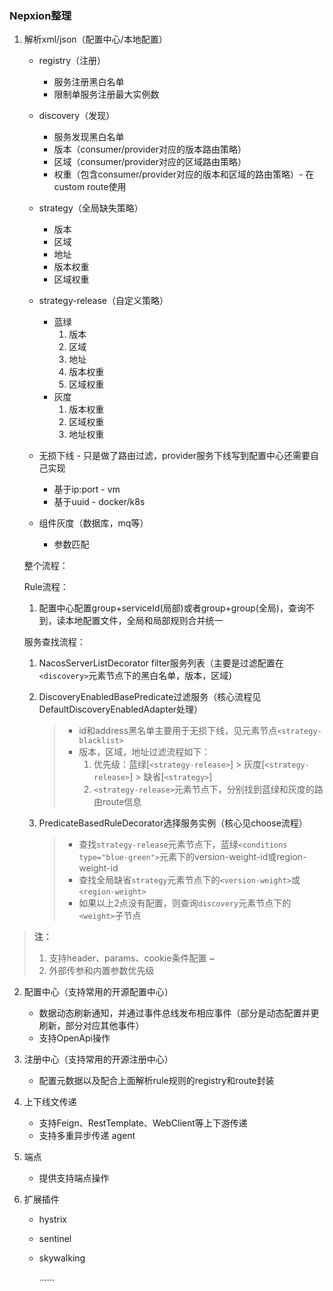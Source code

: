 ### Nepxion整理

1. 解析xml/json（配置中心/本地配置）

   - registry（注册）

     - 服务注册黑白名单
     - 限制单服务注册最大实例数
   - discovery（发现）

     - 服务发现黑白名单
     - 版本（consumer/provider对应的版本路由策略）
     - 区域（consumer/provider对应的区域路由策略）
     - 权重（包含consumer/provider对应的版本和区域的路由策略）- 在custom route使用
   - strategy（全局缺失策略）

     - 版本
     - 区域
     - 地址
     - 版本权重
     - 区域权重

   - strategy-release（自定义策略）

     - 蓝绿
       1. 版本
       2. 区域
       3. 地址
       4. 版本权重
       5. 区域权重
     - 灰度
       1. 版本权重
       2. 区域权重
       3. 地址权重
   - 无损下线 - 只是做了路由过滤，provider服务下线写到配置中心还需要自己实现

     - 基于ip:port - vm
     - 基于uuid - docker/k8s
   - 组件灰度（数据库，mq等）

     - 参数匹配

   整个流程：

   Rule流程：

   1. 配置中心配置group+serviceId(局部)或者group+group(全局)，查询不到，读本地配置文件，全局和局部规则合并统一

   服务查找流程：

   1. NacosServerListDecorator filter服务列表（主要是过滤配置在`<discovery>`元素节点下的黑白名单，版本，区域）

   2. DiscoveryEnabledBasePredicate过滤服务（核心流程见DefaultDiscoveryEnabledAdapter处理）

      > - id和address黑名单主要用于无损下线，见元素节点`<strategy-blacklist>`
      > - 版本，区域，地址过滤流程如下：
      >   1. 优先级：蓝绿[`<strategy-release>`] > 灰度[`<strategy-release>`] > 缺省[`<strategy>`]
      >   2. `<strategy-release>`元素节点下，分别找到蓝绿和灰度的路由route信息

   3. PredicateBasedRuleDecorator选择服务实例（核心见choose流程）

      > - 查找`strategy-release`元素节点下，蓝绿`<conditions type="blue-green">`元素下的version-weight-id或region-weight-id
      > - 查找全局缺省`strategy`元素节点下的`<version-weight>`或`<region-weight>`
      > - 如果以上2点没有配置，则查询`discovery`元素节点下的`<weight>`子节点

> **注：**
>
> 1. 支持header、params、cookie条件配置 ~
> 2. 外部传参和内置参数优先级

2. 配置中心（支持常用的开源配置中心）

   - 数据动态刷新通知，并通过事件总线发布相应事件（部分是动态配置并更刷新，部分对应其他事件）
   - 支持OpenApi操作

3. 注册中心（支持常用的开源注册中心）

   - 配置元数据以及配合上面解析rule规则的registry和route封装

4. 上下线文传递

   - 支持Feign、RestTemplate、WebClient等上下游传递
   - 支持多重异步传递 agent

5. 端点

   - 提供支持端点操作

6. 扩展插件

   - hystrix

   - sentinel

   - skywalking

     ......